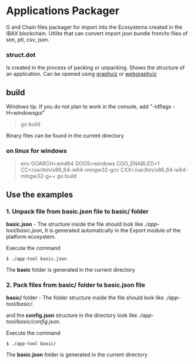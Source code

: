 # Applications Packager

G and Chain files packager for import into the Ecosystems created in the IBAX blockchain.
Utilite that can convert import json bundle from/to files of sim, ptl, csv, json.

### struct.dot

Is created in the process of packing or unpacking. Shows the structure of an application. Can be opened using [graphviz](http://graphviz.org/download/) or [webgraphviz](http://webgraphviz.com/)

## build

Windows tip. If you do not plan to work in the console, add "-ldflags -H=windowsgui"

>go build  

Binary files can be found in the current directory 

### on linux for windows

 >env GOARCH=amd64 GOOS=windows CGO_ENABLED=1 CC=/usr/bin/x86_64-w64-mingw32-gcc CXX=/usr/bin/x86_64-w64-mingw32-g++  go build


## Use the examples 

### 1. Unpack file from **basic.json** file to **basic/** folder

**basic.json** - The structure inside the file should look like *./app-tool/basic.json*, It is generated automatically in the Export module of the platform ecosystem.

Execute the command

```
$ ./app-tool basic.json
```

The **basic** folder is generated in the current directory

### 2. Pack files from **basic/** folder to **basic.json** file

**basic/** folder - The folder structure inside the file should look like *./app-tool/basic/*.

and the **config.json** structure in the directory look like *./app-tool/basic/config.json*.

Execute the command
```
$ ./app-tool basic/
```

The **basic.json** folder is generated in the current directory
